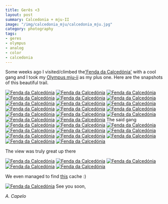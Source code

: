 ```yaml
---
title: Gerês <3
layout: post
summary: Calcedonia + mju-II
image: "/img/calcedonia_mju/calcedonia_mju.jpg"
category: photography
tags:
- geres
- olympus
- analog
- color
- calcedonia
---
```


Some weeks ago I visited/climbed the['Fenda da Calcedónia'](http://www.viagensasolta.com/2013/10/caminhada-na-fenda-da-calcedonia-geres.html) with a cool gang and I took my [Olympus mju-ii](http://camerapedia.wikia.com/wiki/Olympus_mju_II) as my plus one. Here are the snapshots of this beautiful trail.

<a href="https://www.flickr.com/photos/acapelo/26074529505/in/photostream" target="_blank" title="Fenda da Calcedónia"><img src="https://farm2.staticflickr.com/1482/26074529505_ed60283c87_c.jpg" alt="Fenda da Calcedónia"></a>
<a href="https://www.flickr.com/photos/acapelo/25471925733/in/photostream" target="_blank" title="Fenda da Calcedónia"><img src="https://farm2.staticflickr.com/1447/25471925733_c1e6d2e7a7_c.jpg" alt="Fenda da Calcedónia" class="vertical"></a>
<a href="https://www.flickr.com/photos/acapelo/25981974472/in/photostream" target="_blank" title="Fenda da Calcedónia"><img src="https://farm2.staticflickr.com/1617/25981974472_974d5c90a9_c.jpg" alt="Fenda da Calcedónia"></a>
<a href="https://www.flickr.com/photos/acapelo/25469740394/in/photostream" target="_blank" title="Fenda da Calcedónia"><img src="https://farm2.staticflickr.com/1452/25469740394_78e589f7b4_c.jpg" alt="Fenda da Calcedónia" class="vertical"></a>
<a href="https://www.flickr.com/photos/acapelo/25469725204/in/photostream" target="_blank" title="Fenda da Calcedónia"><img src="https://farm2.staticflickr.com/1613/25469725204_a6294ceb43_c.jpg" alt="Fenda da Calcedónia"></a>
<a href="https://www.flickr.com/photos/acapelo/26074468395/in/photostream" target="_blank" title="Fenda da Calcedónia"><img src="https://farm2.staticflickr.com/1671/26074468395_417476fc93_c.jpg" alt="Fenda da Calcedónia"></a>
<a href="https://www.flickr.com/photos/acapelo/25981921292/in/photostream" target="_blank" title="Fenda da Calcedónia"><img src="https://farm2.staticflickr.com/1626/25981921292_fed4a62f91_c.jpg" alt="Fenda da Calcedónia" class="vertical"></a>
<a href="https://www.flickr.com/photos/acapelo/26008086501/in/photostream" target="_blank" title="Fenda da Calcedónia"><img src="https://farm2.staticflickr.com/1522/26008086501_7a811d10d3_c.jpg" alt="Fenda da Calcedónia"></a>
<a href="https://www.flickr.com/photos/acapelo/25801557570/in/photostream" target="_blank" title="Fenda da Calcedónia"><img src="https://farm2.staticflickr.com/1452/25801557570_8517ce498c_c.jpg" alt="Fenda da Calcedónia"></a>
<a href="https://www.flickr.com/photos/acapelo/25469631534/in/photostream" target="_blank" title="Fenda da Calcedónia"><img src="https://farm2.staticflickr.com/1574/25469631534_1a03bcaac4_c.jpg" alt="Fenda da Calcedónia" class="vertical"></a>
<a href="https://www.flickr.com/photos/acapelo/26074348915/in/photostream" target="_blank" title="Fenda da Calcedónia"><img src="https://farm2.staticflickr.com/1696/26074348915_df6965e01b_c.jpg" alt="Fenda da Calcedónia" class="vertical"></a>
<a href="https://www.flickr.com/photos/acapelo/25801469750/in/photostream" target="_blank" title="Fenda da Calcedónia"><img src="https://farm2.staticflickr.com/1563/25801469750_fdd9f1331c_c.jpg" alt="Fenda da Calcedónia" class="vertical"></a>
<a href="https://www.flickr.com/photos/acapelo/26074289195/in/photostream" target="_blank" title="Fenda da Calcedónia"><img src="https://farm2.staticflickr.com/1644/26074289195_efa93c53c1_c.jpg" alt="Fenda da Calcedónia"></a>
<a href="https://www.flickr.com/photos/acapelo/25469509764/in/photostream" target="_blank" title="Fenda da Calcedónia"><img src="https://farm2.staticflickr.com/1471/25469509764_7a3d4d8ac4_c.jpg" alt="Fenda da Calcedónia"></a>
<a href="https://www.flickr.com/photos/acapelo/25980855852/in/photostream" target="_blank" title="Fenda da Calcedónia"><img src="https://farm2.staticflickr.com/1509/25980855852_8f2559bd4e_c.jpg" alt="Fenda da Calcedónia"></a>
<a href="https://www.flickr.com/photos/acapelo/26048319966/in/photostream" target="_blank" title="Fenda da Calcedónia"><img src="https://farm2.staticflickr.com/1544/26048319966_120136ca28_c.jpg" alt="Fenda da Calcedónia" class="vertical"></a>
<a href="https://www.flickr.com/photos/acapelo/26048297576/in/photostream" target="_blank" title="Fenda da Calcedónia"><img src="https://farm2.staticflickr.com/1707/26048297576_ee03256021_c.jpg" alt="Fenda da Calcedónia" class="vertical"></a>
The said gang
<a href="https://www.flickr.com/photos/acapelo/25981666862/in/photostream" target="_blank" title="Fenda da Calcedónia"><img src="https://farm2.staticflickr.com/1553/25981666862_29215ee760_c.jpg" alt="Fenda da Calcedónia" class="vertical"></a>
<a href="https://www.flickr.com/photos/acapelo/26048257936/in/photostream" target="_blank" title="Fenda da Calcedónia"><img src="https://farm2.staticflickr.com/1563/26048257936_4fd8c182dc_c.jpg" alt="Fenda da Calcedónia" class="vertical"></a>
<a href="https://www.flickr.com/photos/acapelo/26074163595/in/photostream" target="_blank" title="Fenda da Calcedónia"><img src="https://farm2.staticflickr.com/1457/26074163595_3577544721_c.jpg" alt="Fenda da Calcedónia" class="vertical"></a>
<a href="https://www.flickr.com/photos/acapelo/25801296820/in/photostream" target="_blank" title="Fenda da Calcedónia"><img src="https://farm2.staticflickr.com/1656/25801296820_e30563124c_c.jpg" alt="Fenda da Calcedónia" class="vertical"></a>
<a href="https://www.flickr.com/photos/acapelo/25801277880/in/photostream" target="_blank" title="Fenda da Calcedónia"><img src="https://farm2.staticflickr.com/1506/25801277880_50973a6389_c.jpg" alt="Fenda da Calcedónia" class=""></a>
<a href="https://www.flickr.com/photos/acapelo/25801257980/in/photostream" target="_blank" title="Fenda da Calcedónia"><img src="https://farm2.staticflickr.com/1571/25801257980_d3782e3d3e_c.jpg" alt="Fenda da Calcedónia" class="vertical"></a>
<a href="https://www.flickr.com/photos/acapelo/26048159566/in/photostream" target="_blank" title="Fenda da Calcedónia"><img src="https://farm2.staticflickr.com/1560/26048159566_befcb59a97_c.jpg" alt="Fenda da Calcedónia" class=""></a>
<a href="https://www.flickr.com/photos/acapelo/26048132486/in/photostream" target="_blank" title="Fenda da Calcedónia"><img src="https://farm2.staticflickr.com/1667/26048132486_3c88d41534_c.jpg" alt="Fenda da Calcedónia" class="vertical"></a>
<a href="https://www.flickr.com/photos/acapelo/25981502052/in/photostream" target="_blank" title="Fenda da Calcedónia"><img src="https://farm2.staticflickr.com/1487/25981502052_4fc1ef1b4a_c.jpg" alt="Fenda da Calcedónia" class="vertical"></a>
<a href="https://www.flickr.com/photos/acapelo/25801164950/in/photostream" target="_blank" title="Fenda da Calcedónia"><img src="https://farm2.staticflickr.com/1444/25801164950_b3cdd721fb_c.jpg" alt="Fenda da Calcedónia" class=""></a>
<a href="https://www.flickr.com/photos/acapelo/26048068966/in/photostream" target="_blank" title="Fenda da Calcedónia"><img src="https://farm2.staticflickr.com/1595/26048068966_d214dd14a5_c.jpg" alt="Fenda da Calcedónia"></a>

The view was truly great  up there

<a href="https://www.flickr.com/photos/acapelo/25469217484/in/photostream" target="_blank" title="Fenda da Calcedónia"><img src="https://farm2.staticflickr.com/1522/25469217484_0735911430_c.jpg" alt="Fenda da Calcedónia"></a>
<a href="https://www.flickr.com/photos/acapelo/25469188034/in/photostream" target="_blank" title="Fenda da Calcedónia"><img src="https://farm2.staticflickr.com/1685/25469188034_b3548bd180_c.jpg" alt="Fenda da Calcedónia" class="vertical"></a>
<a href="https://www.flickr.com/photos/acapelo/25469125704/in/photostream" target="_blank" title="Fenda da Calcedónia"><img src="https://farm2.staticflickr.com/1513/25469125704_e87c5fb843_c.jpg" alt="Fenda da Calcedónia"></a>
<a href="https://www.flickr.com/photos/acapelo/25469107044/in/photostream" target="_blank" title="Fenda da Calcedónia"><img src="https://farm2.staticflickr.com/1599/25469107044_ee6df51fcc_c.jpg" alt="Fenda da Calcedónia"></a>
<a href="https://www.flickr.com/photos/acapelo/25981229202/in/photostream" target="_blank" title="Fenda da Calcedónia"><img src="https://farm2.staticflickr.com/1581/25981229202_68b041ea4a_c.jpg" alt="Fenda da Calcedónia" class="vertical"></a>

We even managed to find [this](https://www.geocaching.com/geocache/GCGZCK_fenda-da-calcedonia?guid=d6a18f63-302c-4d6b-9a05-527ade62dbb2) cache :)

<a href="https://www.flickr.com/photos/acapelo/26007291701/in/photostream" target="_blank" title="Fenda da Calcedónia"><img src="https://farm2.staticflickr.com/1574/26007291701_cf4e1ffbeb_c.jpg" alt="Fenda da Calcedónia"></a>
See you soon,

*A. Capelo*


